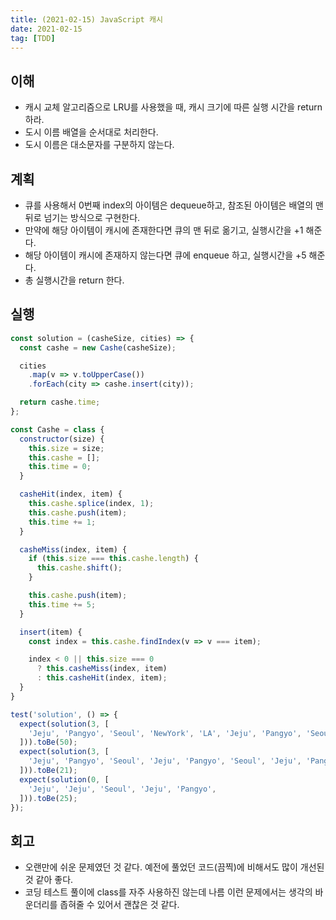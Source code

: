 ```yaml
---
title: (2021-02-15) JavaScript 캐시
date: 2021-02-15
tag: [TDD]
---
```


## 이해

- 캐시 교체 알고리즘으로 LRU를 사용했을 때, 캐시 크기에 따른 실행 시간을 return 하라.
- 도시 이름 배열을 순서대로 처리한다.
- 도시 이름은 대소문자를 구분하지 않는다.

## 계획

- 큐를 사용해서 0번째 index의 아이템은 dequeue하고, 참조된 아이템은 배열의 맨 뒤로 넘기는 방식으로 구현한다.
- 만약에 해당 아이템이 캐시에 존재한다면 큐의 맨 뒤로 옮기고, 실행시간을 +1 해준다.
- 해당 아이템이 캐시에 존재하지 않는다면 큐에 enqueue 하고, 실행시간을 +5 해준다.
- 총 실행시간을 return 한다.

## 실행

```js
const solution = (casheSize, cities) => {
  const cashe = new Cashe(casheSize);

  cities
    .map(v => v.toUpperCase())
    .forEach(city => cashe.insert(city));

  return cashe.time;
};

const Cashe = class {
  constructor(size) {
    this.size = size;
    this.cashe = [];
    this.time = 0;
  }

  casheHit(index, item) {
    this.cashe.splice(index, 1);
    this.cashe.push(item);
    this.time += 1;
  }

  casheMiss(index, item) {
    if (this.size === this.cashe.length) {      
      this.cashe.shift();
    }

    this.cashe.push(item);
    this.time += 5;
  }

  insert(item) {
    const index = this.cashe.findIndex(v => v === item);

    index < 0 || this.size === 0
      ? this.casheMiss(index, item)
      : this.casheHit(index, item);    
  }
}

test('solution', () => {
  expect(solution(3, [
    'Jeju', 'Pangyo', 'Seoul', 'NewYork', 'LA', 'Jeju', 'Pangyo', 'Seoul', 'NewYork', 'LA'
  ])).toBe(50);
  expect(solution(3, [
    'Jeju', 'Pangyo', 'Seoul', 'Jeju', 'Pangyo', 'Seoul', 'Jeju', 'Pangyo', 'Seoul',
  ])).toBe(21);
  expect(solution(0, [
    'Jeju', 'Jeju', 'Seoul', 'Jeju', 'Pangyo',
  ])).toBe(25);
});
```

## 회고

- 오랜만에 쉬운 문제였던 것 같다. 예전에 풀었던 코드(끔찍)에 비해서도 많이 개선된 것 같아 좋다.
- 코딩 테스트 풀이에 class를 자주 사용하진 않는데 나름 이런 문제에서는 생각의 바운더리를 좁혀줄 수 있어서 괜찮은 것 같다.

